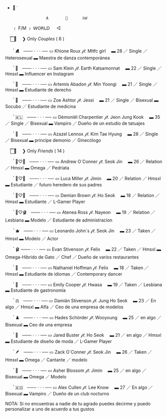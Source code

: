 - 👀 ݁
       

                     A　      🌿  　   𝑙𝑖𝑠𝑡
   ﹙  F/M  ﹚            𝖶𝖮𝖱𝖫𝖣        　        ◁



　⏜⃞🌿　 ❯  Only *Couples*  ( 6 )

ㅤㅤ𝄒  ⛸️ㅤ─── ⋅  ⋅  ⋅ ──
▭  Khione Roux  𝒻𝓉.  Mltfc girl
　▬  28  ／  Single  ／  Heterosexual
▬  Maestra de danza contemporánea

ㅤㅤ𝄒  🪷ㅤ─── ⋅  ⋅  ⋅ ──
▭  Sam Klein  𝒻𝓉.  Earth Katsamonnat
　▬  22  ／  Single  ／  Hmsxl
▬ Influencer en Instagram 

ㅤㅤ𝄒  🫧ㅤ─── ⋅  ⋅  ⋅ ──
▭  Artemis Abadon  𝒻𝓉.  Min Yoongi
　▬  21  ／  Single  ／  Hmsxl
▬ Estudiante de derecho



ㅤㅤ𝄒  🌿ㅤ─── ⋅  ⋅  ⋅ ──
▭  Zoe Ashtor  𝒻𝓉.  Jessi
　▬  21  ／  Single  ／  Bisexual
▬  Socubo   ／  Estudiante de medicina

ㅤㅤ𝄒  🇦🇱ㅤ─── ⋅  ⋅  ⋅ ──
▭  Dèmoniël Charpentier  𝒻𝓉.  Jeon Jung Kook
　▬  35  ／  Single  ／  Bisexual
▬  Vampiro  ／  Dueño de un estudio de tatuajes 

ㅤㅤ𝄒  🥃ㅤ─── ⋅  ⋅  ⋅ ──
▭  Azazel Lennox  𝒻𝓉.  Kim Tae Hyung 
　▬  28  ／  Single  ／  Bisexual
▬  principe demonio  ／  Ginecólogo 


　⏜⃞🌿　 ❯  Only *Friends*  ( 14 )


ㅤㅤ𝄒  🥞♡🥨ㅤ─── ⋅  ⋅  ⋅ ──
▭  Andrew O´Conner  𝒻𝓉.  Seok Jin
　▬  26  ／  Relation  ／  Hmsxl
▬  Omega  ／  Pedriata

ㅤㅤ𝄒  🧸♡🧷ㅤ─── ⋅  ⋅  ⋅ ──
▭  Luca Miller  𝒻𝓉.  Jimin
　▬  20  ／  Relation  ／  Hmsxl
▬  Estudiante  ／  futuro heredero de sus padres

ㅤㅤ𝄒  🌼♡🦢ㅤ─── ⋅  ⋅  ⋅ ──
▭  Demian Brown  𝒻𝓉.  Ho Seok
　▬  18  ／  Relation  ／  Hmsxl
▬  Estudiante  ／  L-Gamer Player

ㅤㅤ𝄒  🌷♡🩰ㅤ─── ⋅  ⋅  ⋅ ──
▭  Atenea Ross  𝒻𝓉.  Nayeon
　▬  19  ／  Relation  ／  Lesbiana
▬  Modelo  ／  Estudiante de administracion

ㅤㅤ𝄒  🫐ㅤ─── ⋅  ⋅  ⋅ ──
▭  Leonardo John´s  𝒻𝓉.  Seok Jin
　▬  23  ／  Taken  ／  Hmsxl
▬  Modelo  ／  Actor

ㅤㅤ𝄒  🩰  ─── ⋅  ⋅  ⋅ ──
▭  Evan Stivenson  𝒻𝓉.  Felix
　▬  22  ／  Taken  ／  Hmsxl
▬  Omega-Hibrido de Gato  ／  Chef  ／  Dueño de varios restaurantes

ㅤㅤ𝄒  🎨ㅤ─── ⋅  ⋅  ⋅ ──
▭  Nathaniel Hoffman  𝒻𝓉.  Felix
　▬  18  ／  Taken  ／  Hmsxl
▬  Estudiante de idiomas   ／  Contemporary dancer  

ㅤㅤ𝄒  🎩ㅤ─── ⋅  ⋅  ⋅ ──
▭  Emily Cooper  𝒻𝓉.  Hwasa
　▬  19  ／  Taken  ／  Lesbiana
▬  Estudiante de gastronomía



ㅤㅤ𝄒  ⚖️ㅤ─── ⋅  ⋅  ⋅ ──
▭  Damián Stivenson  𝒻𝓉.  Jung Ho Seok
　▬  23  ／  En algo  ／  Hmsxl
▬  Alfa  ／  Ceo de una empresa de modelos

ㅤㅤ𝄒  ♟️ㅤ─── ⋅  ⋅  ⋅ ──
▭  Hades Schörder  𝒻𝓉.  Wooyoung
　▬  25  ／  en algo  ／  Bisexual
▬  Ceo de una empresa

ㅤㅤ𝄒  🔮ㅤ─── ⋅  ⋅  ⋅ ──
▭  Jared Buster  𝒻𝓉.  Ho Seok
　▬  21  ／  en algo  ／  Hmsxl
▬  Estudiante de diseño de moda  ／  L-Gamer Player

ㅤㅤ𝄒  🪶ㅤ─── ⋅  ⋅  ⋅ ──
▭  Zack O´Conner  𝒻𝓉.  Seok Jin
　▬  26  ／  Taken  ／  Hmsxl
▬  Omega  ／  Cantante  ／ modelo

ㅤㅤ𝄒  🍁ㅤ─── ⋅  ⋅  ⋅ ──
▭  Asher Blossom  𝒻𝓉.  Jimin
　▬  25  ／  en algo  ／  Bisexual
▬  Omega   ／  Modelo

ㅤㅤ𝄒  🇦🇴ㅤ─── ⋅  ⋅  ⋅ ──
▭  Alex Cullen  𝒻𝓉.  Lee Know
　▬  27  ／  En algo  ／  Bisexual
▬  Vampiro   ／  Dueño de un club nocturno 


NOTA: Si no encuentras a nadie de tu agrado puedes decirme y puedo personalizar a uno de acuerdo a tus gustos
